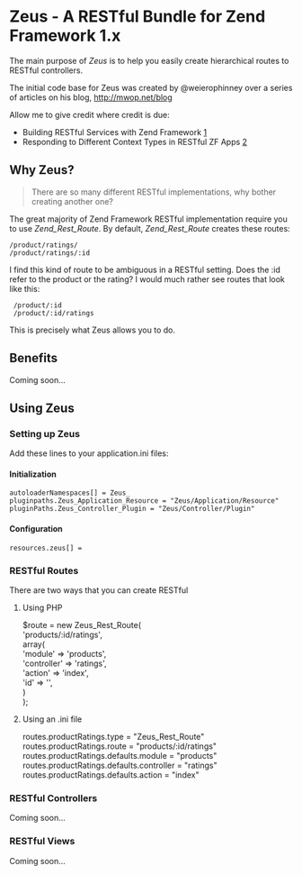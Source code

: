 Zeus - A RESTful Bundle for Zend Framework 1.x
==============================================

The main purpose of *Zeus* is to help you easily create hierarchical 
routes to RESTful controllers.  

The initial code base for Zeus was created by @weierophinney over a 
series of articles on his blog, http://mwop.net/blog  

Allow me to give credit where credit is due:  

* Building RESTful Services with Zend Framework [1]  
* Responding to Different Context Types in RESTful ZF Apps [2]  

 [1]: http://mwop.net/matthew/archives/228-Building-RESTful-Services-with-Zend-Framework.html  
 [2]: http://mwop.net/blog/233-Responding-to-Different-Content-Types-in-RESTful-ZF-Apps  

Why Zeus?
---------

 > There are so many different RESTful implementations, why bother 
 > creating another one?

The great majority of Zend Framework RESTful implementation require 
you to use *Zend_Rest_Route*. By default, *Zend_Rest_Route* creates
these routes:  

    /product/ratings/  
    /product/ratings/:id  

I find this kind of route to be ambiguous in a RESTful setting. Does 
the :id refer to the product or the rating? I would much rather see
routes that look like this:  

     /product/:id  
     /product/:id/ratings  
 
This is precisely what Zeus allows you to do.   

Benefits
--------

Coming soon...  

Using Zeus
----------

### Setting up Zeus

Add these lines to your application.ini files:  

#### Initialization

    autoloaderNamespaces[] = Zeus_  
    pluginpaths.Zeus_Application_Resource = "Zeus/Application/Resource"  
    pluginPaths.Zeus_Controller_Plugin = "Zeus/Controller/Plugin"  

#### Configuration

    resources.zeus[] =  

### RESTful Routes

There are two ways that you can create RESTful  

1. Using PHP

    $route = new Zeus_Rest_Route(  
        'products/:id/ratings',  
        array(  
            'module' => 'products',  
            'controller' => 'ratings',  
            'action' => 'index',  
            'id' => '',  
        )  
    );  
    
2. Using an .ini file 
 
    routes.productRatings.type = "Zeus_Rest_Route"  
    routes.productRatings.route = "products/:id/ratings"  
    routes.productRatings.defaults.module = "products"  
    routes.productRatings.defaults.controller = "ratings"  
    routes.productRatings.defaults.action = "index"  
    
### RESTful Controllers

Coming soon...  

### RESTful Views

Coming soon...  

